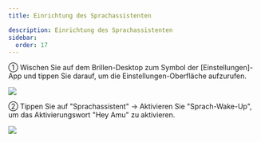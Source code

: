 ```yaml
---
title: Einrichtung des Sprachassistenten

description: Einrichtung des Sprachassistenten
sidebar:
  order: 17
---
```


① Wischen Sie auf dem Brillen-Desktop zum Symbol der \[Einstellungen]-App und tippen Sie darauf, um die Einstellungen-Oberfläche aufzurufen.

![](public/images/air3/de/voice-assistant-1.png)

② Tippen Sie auf "Sprachassistent" → Aktivieren Sie "Sprach-Wake-Up", um das Aktivierungswort "Hey Amu" zu aktivieren.

![](public/images/air3/de/voice-assistant-2.png)